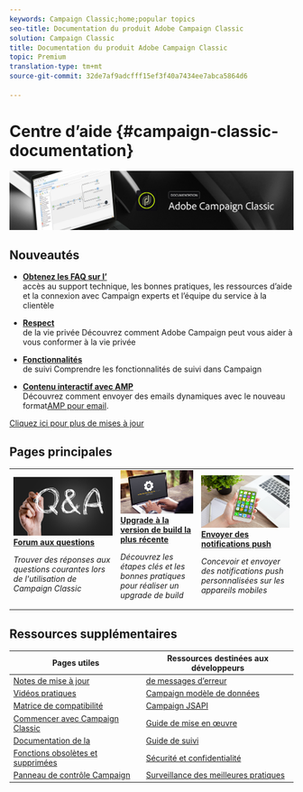 ```yaml
---
keywords: Campaign Classic;home;popular topics
seo-title: Documentation du produit Adobe Campaign Classic
solution: Campaign Classic
title: Documentation du produit Adobe Campaign Classic
topic: Premium
translation-type: tm+mt
source-git-commit: 32de7af9adcfff15ef3f40a7434ee7abca5864d6

---
```



# Centre d’aide {#campaign-classic-documentation}

![](platform/using/assets/do-not-localize/banner_acc_doc.jpg)

## Nouveautés

* **[Obtenez les FAQ sur l’](https://helpx.adobe.com/campaign/kb/ac-support.html)**<br/> accès au support technique, les bonnes pratiques, les ressources d’aide et la connexion avec Campaign experts et l’équipe du service à la clientèle

* **[Respect](https://helpx.adobe.com/fr/campaign/kb/campaign-privacy.html)**<br/> de la vie privée Découvrez comment  Adobe Campaign peut vous aider à vous conformer à la vie privée

* **[Fonctionnalités](https://helpx.adobe.com/fr/campaign/kb/acc-tracking.html)**<br/> de suivi Comprendre les fonctionnalités de suivi dans Campaign

* **[Contenu interactif avec AMP](delivery/using/defining-interactive-content.md)**<br/>Découvrez comment envoyer des emails dynamiques avec le nouveau format[AMP pour email](https://amp.dev/about/email/).

[Cliquez ici pour plus de mises à jour](/help/rn/using/documentation-updates.md)

## Pages principales

<table>
<tr>
  <td>
    <a href="platform/using/common-questions.md">
      <img alt="FAQ" src="platform/using/assets/FAQ.png"/>
    </a>
    <div>
      <a href="platform/using/common-questions.md">
    <strong>Forum aux questions</strong>
    </a>
    </div>
    <p>
    <em>Trouver des réponses aux questions courantes lors de l'utilisation de Campaign Classic</em>
    <p>
  </td>
   <td>
    <a href="https://docs.campaign.adobe.com/doc/AC/getting_started/FR/buildUpgrade.html">
      <img alt="Upgrade de build" src="platform/using/assets/upgrade.png" />
    </a>
    <div>
      <a href="https://docs.campaign.adobe.com/doc/AC/getting_started/FR/buildUpgrade.html">
    <strong>Upgrade à la version de build la plus récente</strong>
    </a>
    </div>
    <p>
    <em>Découvrez les étapes clés et les bonnes pratiques pour réaliser un upgrade de build</em>
    <p>
  </td>
  <td>
    <a href="delivery/using/creating-notifications.md">
       <img alt="Notifications push" src="platform/using/assets/push.png" />
    </a>
    <div>
       <a href="delivery/using/creating-notifications.md">
    <strong>Envoyer des notifications push</strong>
    </a>
    </div>
    <p>
    <em>Concevoir et envoyer des notifications push personnalisées sur les appareils mobiles</em>
    <p>
  </td>
</tr>
</table>

## Ressources supplémentaires

| Pages utiles | Ressources destinées aux développeurs |
|---|---|
| [Notes de mise à jour](/help/rn/using/latest-release.md) | [de messages d’erreur](https://docs.adobe.com/content/help/en/campaign-classic/technicalresources/error_messages/error_codes.html) |
| [Vidéos pratiques](https://docs.adobe.com/content/help/en/campaign-learn/campaign-classic-tutorials/overview.html) | [Campaign modèle de données](configuration/using/about-data-model.md) |
| [Matrice de compatibilité](https://helpx.adobe.com/fr/campaign/kb/compatibility-matrix.html) | [Campaign JSAPI](https://docs.adobe.com/content/help/en/campaign-classic/technicalresources/api/p-1.html) |
| [Commencer avec Campaign Classic](platform/using/about-adobe-campaign-classic.md) | [Guide de mise en œuvre](https://helpx.adobe.com/fr/campaign/kb/acc-implementation.html) |
| [Documentation de la ](https://helpx.adobe.com/fr/campaign/kb/gold-standard.html) | [Guide de suivi](https://helpx.adobe.com/fr/campaign/kb/acc-tracking.html) |
| [Fonctions obsolètes et supprimées](https://helpx.adobe.com/fr/campaign/kb/deprecated-and-removed-features.html) | [Sécurité et confidentialité](https://helpx.adobe.com/fr/campaign/kb/acc-security.html) |
| [Panneau de contrôle Campaign](https://docs.adobe.com/content/help/fr-FR/control-panel/using/control-panel-home.html) | [Surveillance des meilleures pratiques](https://helpx.adobe.com/fr/campaign/kb/acc-maintenance.html) |
